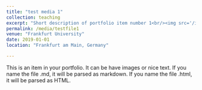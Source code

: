 ```yaml
---
title: "test media 1"
collection: teaching
excerpt: "Short description of portfolio item number 1<br/><img src='/images/500x300.png'>"
permalink: /media/testfile1
venue: "Frankfurt University"
date: 2019-01-01
location: "Frankfurt am Main, Germany"

---
```


This is an item in your portfolio. It can be have images or nice text. If you name the file .md, it will be parsed as markdown. If you name the file .html, it will be parsed as HTML. 